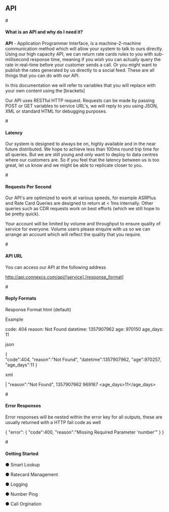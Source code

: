 <h2>API</h2>

#<h4>What is an API and why do I need it?</h4>

<b>API</b> - Application Programmer Interface, is a machine-2-machine communication method which will allow your system to talk to ours directly. Using our high capacity API, we can return rate cards rules to you with sub-millisecond response time, meaning if you wish you can actually query the rate in real-time before your customer sends a call. Or you might want to publish the rates generated by us directly to a social feed. These are all things that you can do with our API.

In this documentation we will refer to variables that you will replace with your own content using the [brackets]

Our API uses RESTful HTTP request. Requests can be made by passing POST or GET variables to service URL's, we will reply to you using JSON, XML or standard HTML for debugging purposes.

#<h4>Latency</h4>

Our system is designed to always be on, highly available and in the near future distributed. We hope to achieve less than 100ms round trip time for all queries. But we are still young and only want to deploy to data centres where our customers are. So if you feel that the latency between us is too great, let us know and we might be able to replicate closer to you.

#<h4>Requests Per Second</h4>

Our API's are optimized to work at various speeds, for example ASRPlus and Rate Card Queries are designed to return at < 1ms internally. Other queries such as CDR requests work on best efforts (which we still hope to be pretty quick).

Your account will be limited by volume and throughput to ensure quality of service for everyone. Volume users please enquire with us so we can arrange an account which will reflect the quality that you require.

#<h4>API URL</h4>

You can access our API at the following address

http://api.connexcs.com/api/[service].[response_format] </code>

#<h4>Reply Formats</h4>

Response Format html (default)      

Example

 code:                404
 reason:              Not Found
 datetime:            1357907962
 age:                 970150
 age_days:            11


json

{                        
  "code":404,
  "reason":"Not Found",
  "datetime":1357907962,
  "age":970257,
  "age_days":11
}

xml

<?xml version="1.0"?>                        
<asrplus>|
"reason":"Not Found",
<datetime>1357907962</datetime>
<age>969167</age>
<age_days>11</age_days>
</asrplus>

#<h4>Error Responses</h4>

Error responses will be nested within the error key for all outputs, these are usually returned with a HTTP fail code as well

{
"error": {
      "code":400, 
      "reason":"Missing Required Parameter 'number'"
  }
}

#<h4>Getting Started</h4>

&#x25cf; Smart Lookup

&#x25cf; Ratecard Management

&#x25cf; Logging

&#x25cf; Number Ping

&#x25cf; Call Orgination
